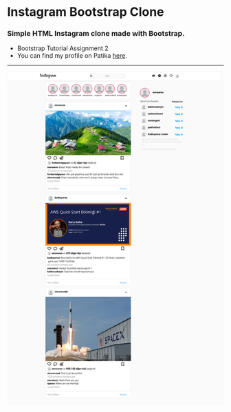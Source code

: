 # Instagram Bootstrap Clone
### Simple HTML Instagram clone made with Bootstrap.
- Bootstrap Tutorial Assignment 2
- You can find my profile on Patika [here](https://app.patika.dev/emreren).
---
![ScreenShot](./assets/Screenshot%202022-09-03%20at%2023-11-13%20Instagram.png "index.html")
